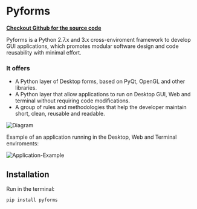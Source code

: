 # Pyforms

**[ Checkout Github for the source code ](https://github.com/UmSenhorQualquer/pyforms)**

<!-- Posicione esta tag no cabeçalho ou imediatamente antes da tag de fechamento do corpo. -->
<script src="https://apis.google.com/js/platform.js" async defer></script>

<!-- Posicione esta tag onde você deseja que o widget apareça. -->
<div class="g-follow" data-annotation="bubble" data-height="24" data-rel="publisher"></div>


Pyforms is a Python 2.7.x and 3.x cross-enviroment framework to develop GUI applications, which promotes modular software design and code reusability with minimal effort.

### It offers
* A Python layer of Desktop forms, based on PyQt, OpenGL and other libraries.
* A Python layer that allow applications to run on Desktop GUI, Web and terminal without requiring code modifications.
* A group of rules and methodologies that help the developer maintain short, clean, reusable and readable. 

![Diagram](https://raw.githubusercontent.com/UmSenhorQualquer/pyforms/v3.0/docs/pyforms.png?raw=true "Screen")

Example of an application running in the Desktop, Web and Terminal enviroments:

![Application-Example](https://raw.githubusercontent.com/UmSenhorQualquer/pyforms/v1.0.beta/docs/example.png?raw=true "Screen")


## Installation

Run in the terminal:
```bash
pip install pyforms
```